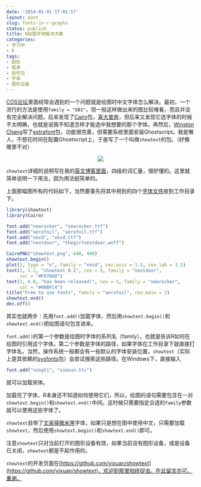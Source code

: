 ```yaml
---
date: '2014-01-01 17:01:57'
layout: post
slug: fonts-in-r-graphs
status: publish
title: R绘图字体解决方案
categories:
- 学习中
- R
tags:
- 图形
- 程序
- 软件包
- 字体
- 图形设备
---
```


[COS论坛](http://cos.name/cn/topic/147359)里面经常会遇到的一个问题就是绘图时中文字体怎么解决。最初，一个流行的方法是使用`family = "GB1"`，但一般这样做出来的图比较难看，而且并没有完全解决问题。后来发现了[Cairo](http://cran.r-project.org/web/packages/Cairo/index.html)包，[喜大普奔](http://cos.name/cn/topic/101521)，但后来又发现它选字体的时候不太明确，也就是说我不知道怎样才能选中我想要的那个字体。再然后，[Winston Chang](https://github.com/wch)写了[extrafont](https://github.com/wch/extrafont)包，功能很完善，但需要系统里面安装Ghostscript。我是懒人，不想花时间在配置Ghostscript上，于是写了一个叫做`showtext`的包。（好像哪里不对）

<div align="center">
  <img src="http://i.imgur.com/IdFtOLP.png" />
</div>

<!-- more -->

`showtext`详细的说明写在我的[英文博客里面](http://statr.me/2014/01/using-system-fonts-in-r-graphs/)，四级的词汇量，很好懂的。这里就简单说明一下用法，因为用法挺简单的。

上面那幅图所有的代码如下，当然要事先将其中用到的四个[字体文件](https://bitbucket.org/yixuan/cn/downloads/showtext-example-fonts.zip)放到工作目录下。

```r
library(showtext)
library(Cairo)

font.add("newrocker", "newrocker.ttf")
font.add("aerofoil", "aerofoil.ttf")
font.add("xkcd", "xkcd.ttf")
font.add("nextdoor", "thegirlnextdoor.woff")

CairoPNG("showtext.png", 640, 400)
showtext.begin()
plot(1, type = "n", family = "xkcd", cex.axis = 1.5, cex.lab = 1.5)
text(1, 1.2, "showtext 0.2", cex = 5, family = "nextdoor",
     col = "#F8766D")
text(1, 0.8, "has been released!", cex = 5, family = "newrocker",
     col = "#00BFC4")
title("Free to use fonts", family = "aerofoil", cex.main = 2)
showtext.end()
dev.off()
```

其实也就两步：先用`font.add()`加载字体，然后用`showtext.begin()`和`showtext.end()`把绘图语句包含进来。

`font.add()`的第一个参数是绘图时字体的系列名（family），也就是告诉R如何在绘图时引用这个字体。第二个参数是字体的路径，如果字体在工作目录下就直接打字体名。当然，操作系统一般都会有一些默认的字体安装位置，`showtext`（实际上是其依赖的[sysfonts](https://github.com/yixuan/sysfonts/)包）会尝试搜索这些路径。在Windows下，直接输入

```r
font.add("songti", "simsun.ttc")
```

就可以加载宋体。

加载完了字体，R本身还不知道如何使用它们，所以，绘图的语句需要包含在一对`showtext.begin()`和`showtext.end()`中间。这时候只需要指定合适的`family`参数就可以使用这些字体了。

`showtext`自带了[文泉驿微米黑](http://wenq.org/wqy2/index.cgi?MicroHei)字体，如果只是想在图中使用中文，只需要加载`showtext`，然后使用`showtext.begin()`和`showtext.end()`即可。

注意`showtext`只对当前打开的图形设备有效，如果当前没有图形设备，或是设备已关闭，`showtext`都是不起作用的。

`showtext`的开发页面在[https://github.com/yixuan/showtext](https://github.com/yixuan/showtext)，欢迎到那里拍砖捉虫。在此留言亦可，重谢。

